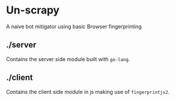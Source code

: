 # Un-scrapy
A naive bot mitigator using basic Browser fingerprinting

## ./server
Contains the server side module built with `go-lang`.

## ./client
Contains the client side module in js making use of `fingerprintjs2`.
